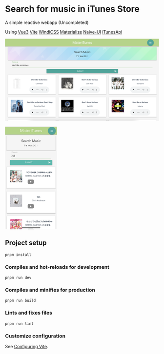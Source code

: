 # Search for music in iTunes Store 

A simple reactive webapp (Uncompleted) 

Using [Vue3](https://v3.vuejs.org/) [Vite](https://vitejs.dev/) [WindiCSS](https://windicss.org/) [Materialize](https://materializecss.com/)  [Naive-UI](https://www.naiveui.com/zh-CN/os-theme)  [iTunesApi](https://developer.apple.com/library/archive/documentation/AudioVideo/Conceptual/iTuneSearchAPI/index.html)

![pc](./imgs/pc.png)

<img src="./imgs/mobilephone.jpg" alt="mobilephone" style="zoom: 33%;" />

## Project setup

```
pnpm install
```

### Compiles and hot-reloads for development
```
pnpm run dev
```

### Compiles and minifies for production
```
pnpm run build
```

### Lints and fixes files
```
pnpm run lint
```

### Customize configuration
See [Configuring Vite](https://vitejs.dev/config/).